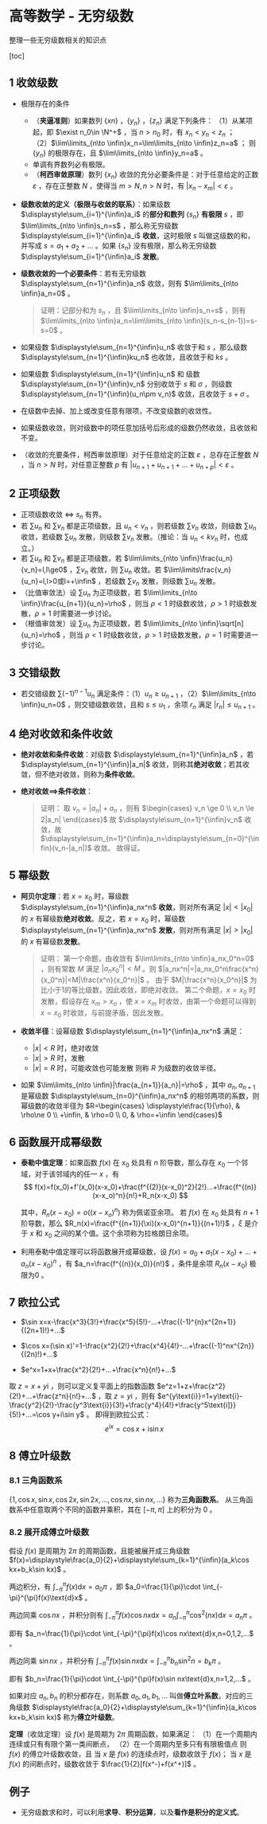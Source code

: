 # 高等数学 - 无穷级数

整理一些无穷级数相关的知识点

[toc]

## 1 收敛级数

- 极限存在的条件
  - （**夹逼准则**）如果数列 $\{xn\}$ ，$\{y_n\}$ ，$\{z_n\}$ 满足下列条件：
  （1）从某项起，即 $\exist n_0\in \N^+$ ，当 $n>n_0$ 时，有 $x_n<y_n<z_n$ ；
  （2）$\lim\limits_{n\to \infin}x_n=\lim\limits_{n\to \infin}z_n=a$ ；
  则 $\{y_n\}$ 的极限存在，且 $\lim\limits_{n\to \infin}y_n=a$ 。
  - 单调有界数列必有极限。
  - （**柯西审敛原理**）数列 $\{x_n\}$ 收敛的充分必要条件是：对于任意给定的正数 $\varepsilon$ ，存在正整数 $N$ ，使得当 $m>N,n>N$ 时，有 $|x_n-x_m|<\varepsilon$ 。

- **级数收敛的定义（极限与收敛的联系）**：如果级数 $\displaystyle\sum_{i=1}^{\infin}a_i$ 的**部分和数列** $\{s_n\}$ **有极限** $s$ ，即 $\lim\limits_{n\to \infin}s_n=s$ ，那么称无穷级数 $\displaystyle\sum_{i=1}^{\infin}a_i$ **收敛**，这时极限 $s$ 叫做这级数的和，并写成 $s=a_1+a_2+...$ 。如果 $\{s_n\}$ 没有极限，那么称无穷级数 $\displaystyle\sum_{i=1}^{\infin}a_i$ **发散**。

- **级数收敛的一个必要条件**：若有无穷级数 $\displaystyle\sum_{n=1}^{\infin}a_n$ 收敛，则有 $\lim\limits_{n\to \infin}a_n=0$ 。

    > 证明：记部分和为 $s_n$ ，且 $\lim\limits_{n\to \infin}s_n=s$ ，则有 $\lim\limits_{n\to \infin}a_n=\lim\limits_{n\to \infin}(s_n-s_{n-1})=s-s=0$ 。

- 如果级数 $\displaystyle\sum_{n=1}^{\infin}u_n$ 收敛于和 $s$ ，那么级数 $\displaystyle\sum_{n=1}^{\infin}ku_n$ 也收敛，且收敛于和 $ks$ 。
- 如果级数 $\displaystyle\sum_{n=1}^{\infin}u_n$ 和 级数 $\displaystyle\sum_{n=1}^{\infin}v_n$ 分别收敛于 $s$ 和 $\sigma$ ，则级数 $\displaystyle\sum_{n=1}^{\infin}(u_n\pm v_n)$ 收敛，且收敛于 $s+\sigma$ 。
- 在级数中去掉、加上或改变任意有限项，不改变级数的收敛性。
- 如果级数收敛，则对级数中的项任意加括号后形成的级数仍然收敛，且收敛和不变。
- （收敛的充要条件，柯西审敛原理）对于任意给定的正数 $\varepsilon$ ，总存在正整数 $N$ ，当 $n>N$ 时，对任意正整数 $p$ 有 $|u_{n+1}+u_{n+1}+...+u_{n+p}|<\varepsilon$ 。

## 2 正项级数

- 正项级数收敛 $\iff$ $s_n$ 有界。
- 若 $\sum u_n$ 和 $\sum v_n$ 都是正项级数，且 $u_n<v_n$ ，则若级数 $\sum v_n$ 收敛，则级数 $\sum u_n$ 收敛，若级数 $\sum u_n$ 发散，则级数 $\sum v_n$ 发散。（推论：当 $u_n<kv_n$ 时，也成立。）
- 若 $\sum u_n$ 和 $\sum v_n$ 都是正项级数，若 $\lim\limits_{n\to \infin}\frac{u_n}{v_n}=l,l\ge0$ ，$\sum v_n$ 收敛，则 $\sum u_n$ 收敛。若 $\lim\limits\frac{v_n}{u_n}=l,l>0或l=+\infin$ ，若级数 $\sum v_n$ 发散，则级数 $\sum u_n$ 发散。
- （比值审敛法）设 $\sum u_n$ 为正项级数，若 $\lim\limits_{n\to \infin}\frac{u_{n+1}}{u_n}=\rho$ ，则当 $\rho<1$ 时级数收敛，$\rho>1$ 时级数发散，$\rho=1$ 时需要进一步讨论。
- （根值审敛发）设 $\sum u_n$ 为正项级数，若 $\lim\limits_{n\to \infin}\sqrt[n]{u_n}=\rho$ ，则当 $\rho<1$ 时级数收敛，$\rho>1$ 时级数发散，$\rho=1$ 时需要进一步讨论。

## 3 交错级数

- 若交错级数 $\sum (-1)^{n-1}u_n$ 满足条件：（1）$u_n\ge u_{n+1}$ ，（2）$\lim\limits_{n\to \infin}u_n=0$ ，则交错级数收敛，且和 $s\le u_1$ ，余项 $r_n$ 满足 $|r_n|\le u_{n+1}$ 。

## 4 绝对收敛和条件收敛

- **绝对收敛和条件收敛**：对级数 $\displaystyle\sum_{n=1}^{\infin}a_n$ ，若 $\displaystyle\sum_{n=1}^{\infin}|a_n|$ 收敛，则称其**绝对收敛**；若其收敛，但不绝对收敛，则称为**条件收敛**。

- **绝对收敛$\implies$条件收敛**：

    > 证明：
    取 $v_n=|a_n|+a_n$ ，则有 
    > $\begin{cases}
    > v_n \ge 0 \\
    > v_n \le 2|a_n|
    > \end{cases}$
    > 故 $\displaystyle\sum_{n=1}^{\infin}v_n$ 收敛，故 $\displaystyle\sum_{n=1}^{\infin}a_n=\displaystyle\sum_{n=0}^{\infin}(v_n-|a_n|)$ 收敛。
    > 故得证。

## 5 幂级数

- **阿贝尔定理**：若 $x=x_0$ 时，幂级数 $\displaystyle\sum_{n=1}^{\infin}a_nx^n$ **收敛**，则对所有满足 $|x|<|x_0|$ 的 $x$ 有幂级数**绝对收敛**。反之，若 $x=x_0$ 时，幂级数 $\displaystyle\sum_{n=1}^{\infin}a_nx^n$ **发散**，则对所有满足 $|x|>|x_0|$ 的 $x$ 有幂级数**发散**。
    > 证明：
    第一个命题，由收敛有 $\lim\limits_{n\to \infin}a_nx_0^n=0$ ，则有常数 $M$ 满足 $|a_nx_0^n|<M$ 。则 $|a_nx^n|=|a_nx_0^n\frac{x^n}{x_0^n}|<M|\frac{x^n}{x_0^n}|$ 。
    由于 $M|\frac{x^n}{x_0^n}|$ 为比小于1的等比级数，因此收敛，即绝对收敛。
    第二个命题，$x=x_0$ 时发散，假设存在 $x_m>x_o$ ，使 $x=x_m$ 时收敛，由第一个命题可以得到 $x=x_0$ 时收敛，与前提矛盾，因此发散。

- **收敛半径**：设幂级数 $\displaystyle\sum_{n=1}^{\infin}a_nx^n$ 满足：
  - $|x|<R$ 时，绝对收敛
  - $|x|>R$ 时，发散
  - $|x|=R$ 时，可能收敛也可能发散
  则称 $R$ 为级数的收敛半径。

- 如果 $\lim\limits_{n\to \infin}|\frac{a_{n+1}}{a_n}|=\rho$ ，其中 $a_n,a_{n+1}$ 是幂级数 $\displaystyle\sum_{n=0}^{\infin}a_nx^n$ 的相邻两项的系数，则幂级数的收敛半径为 $R=\begin{cases}
\displaystyle\frac{1}{\rho}, & \rho\ne 0 \\
+\infin, & \rho=0 \\
0, & \rho=+\infin
\end{cases}$
  
## 6 函数展开成幂级数

- **泰勒中值定理**：如果函数 $f(x)$ 在 $x_0$ 处具有 $n$ 阶导数，那么存在 $x_0$ 一个邻域，对于该邻域内的任一 $x$ ，有
$$
f(x)=f(x_0)+f'(x_0)(x-x_0)+\frac{f^{(2)}(x-x_0)^2}{2!}...+\frac{f^{(n)}(x-x_o)^n}{n!}+R_n(x-x_0)
$$

  其中，$R_n(x-x_0)=o((x-x_o)^n)$ 称为佩诺亚余项。
若 $f(x)$ 在 $x_0$ 处具有 $n+1$ 阶导数，那么 $R_n(x)=\frac{f^{(n+1)}(\xi)(x-x_0)^{n+1}}{(n+1)!}$ ，$\xi$ 是介于 $x$ 和 $x_0$ 之间的某个值。这个余项称为拉格朗日余项。

- 利用泰勒中值定理可以将函数展开成幂级数，设 $f(x)=a_0+a_1(x-x_0)+...+a_n(x-x_0)^n$ ，有 $a_n=\frac{f^{(n)}(x_0)}{n!}$ ，条件是余项 $R_n(x-x_0)$ 极限为0 。

## 7 欧拉公式

- $\sin x=x-\frac{x^3}{3!}+\frac{x^5}{5!}-...+\frac{(-1)^{n}x^{2n+1}}{(2n+1)!}+...$
- $\cos x=(\sin x)'=1-\frac{x^2}{2!}+\frac{x^4}{4!}-...+\frac{(-1)^nx^{2n}}{(2n)!}+...$

- $e^x=1+x+\frac{x^2}{2!}+...+\frac{x^n}{n!}+...$

取 $z=x+y\text{i}$ ，则可以定义复平面上的指数函数 $e^z=1+z+\frac{z^2}{2!}+...+\frac{z^n}{n!}+...$ ，取 $z=y\text{i}$ ，则有 $e^{y\text{i}}=1+y\text{i}-\frac{y^2}{2!}-\frac{y^3\text{i}}{3!}+\frac{y^4}{4!}+\frac{y^5\text{i]}}{5!}+...=\cos y+i\sin y$ 。
即得到欧拉公式：
$$e^{\text{i}x}=\cos x+\text{i}\sin x$$

## 8 傅立叶级数

### 8.1 三角函数系

$\{1,\cos x,\sin x,\cos 2x,\sin 2x,...,\cos nx,\sin nx,...\}$ 称为**三角函数系**。
从三角函数系中任意取两个不同的函数并乘积，其在 $[-\pi,\pi]$ 上的积分为 $0$ 。

### 8.2 展开成傅立叶级数

假设 $f(x)$ 是周期为 $2\pi$ 的周期函数，且能被展开成三角级数 $f(x)=\displaystyle\frac{a_0}{2}+\displaystyle\sum_{k=1}^{\infin}(a_k\cos kx+b_k\sin kx)$ 。

两边积分，有
$\int_{-\pi}^{\pi}f(x)\text{d}x=a_0\pi$ ，即 $a_0=\frac{1}{\pi}\cdot \int_{-\pi}^{\pi}f(x)\text{d}x$ 。

两边同乘 $\cos nx$ ，并积分则有
$\int_{-\pi}^{\pi} f(x)\cos nx\text{d}x=a_n\int_{-\pi}^{\pi}\cos^2 (nx)\text{d}x=a_n\pi$ 。

即有
$a_n=\frac{1}{\pi}\cdot \int_{-\pi}^{\pi}f(x)\cos nx\text{d}x,n=0,1,2,...$ 。

两边同乘 $\sin nx$ ，并积分有
$\int_{-\pi}^{\pi}f(x)\sin nx\text{d}x=\int_{-\pi}^{\pi}b_n\sin^2n=b_k\pi$ 。

即有
$b_n=\frac{1}{\pi}\cdot \int_{-\pi}^{\pi}f(x)\sin nx\text{d}x,n=1,2,...$ 。

如果对应 $a_n,b_n$ 的积分都存在，则系数 $a_0,a_1,b_1,...$ 叫做**傅立叶系数**，对应的三角级数 $\displaystyle\frac{a_0}{2}+\displaystyle\sum_{k=1}^{\infin}(a_k\cos kx+b_k\sin kx)$ 称为**傅立叶级数**。

**定理**（收敛定理）设 $f(x)$ 是周期为 $2\pi$ 周期函数，如果满足：
（1）在一个周期内连续或只有有限个第一类间断点，
（2）在一个周期内至多只有有限极值点
则 $f(x)$ 的傅立叶级数收敛，且
当 $x$ 是 $f(x)$ 的连续点时，级数收敛于 $f(x)$；
当 $x$ 是 $f(x)$ 的间断点时，级数收敛于 $\frac{1}{2}[f(x^-)+f(x^+)]$ 。

## 例子

- 无穷级数求和时，可以利用**求导**、**积分运算**，以及**看作是积分的定义式**。
